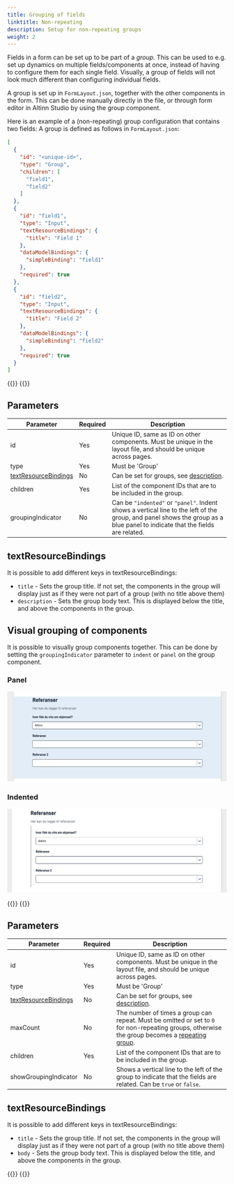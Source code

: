 ```yaml
---
title: Grouping of fields
linktitle: Non-repeating
description: Setup for non-repeating groups
weight: 2
---
```


Fields in a form can be set up to be part of a _group_. This can be used to e.g. set up dynamics on multiple
fields/components at once, instead of having to configure them for each single field. Visually, a group of fields will
not look much different than configuring individual fields.

A group is set up in `FormLayout.json`, together with the other components in the form. This can be done manually
directly in the file, or through form editor in Altinn Studio by using the group component.

Here is an example of a (non-repeating) group configuration that contains two fields:
A group is defined as follows in `FormLayout.json`:

```json {hl_lines=[4,"6-7",11,22]}
[
  {
    "id": "<unique-id>",
    "type": "Group",
    "children": [
      "field1",
      "field2"
    ]
  },
  {
    "id": "field1",
    "type": "Input",
    "textResourceBindings": {
      "title": "Field 1"
    },
    "dataModelBindings": {
      "simpleBinding": "field1"
    },
    "required": true
  },
  {
    "id": "field2",
    "type": "Input",
    "textResourceBindings": {
      "title": "Field 2"
    },
    "dataModelBindings": {
      "simpleBinding": "field2"
    },
    "required": true
  }
]
```

{{<content-version-selector classes="border-box">}}
{{<content-version-container version-label="v4 (App Frontend)">}}

## Parameters

| Parameter                                     | Required | Description                                                                                                                                                                |
|-----------------------------------------------|----------|----------------------------------------------------------------------------------------------------------------------------------------------------------------------------|
| id                                            | Yes      | Unique ID, same as ID on other components. Must be unique in the layout file, and should be unique across pages.                                                           |
| type                                          | Yes      | Must be 'Group'                                                                                                                                                            |
| [textResourceBindings](#textresourcebindings) | No       | Can be set for groups, see [description](#textresourcebindings).                                                                                                           |
| children                                      | Yes      | List of the component IDs that are to be included in the group.                                                                                                            |
| groupingIndicator                             | No       | Can be `"indented"` or `"panel"`. Indent shows a vertical line to the left of the group, and panel shows the group as a blue panel to indicate that the fields are related.  |

## textResourceBindings

It is possible to add different keys in textResourceBindings:

- `title` - Sets the group title. If not set, the components in the group will display just as if they were not part of a group (with no title above them)
- `description` - Sets the group body text. This is displayed below the title, and above the components in the group.

## Visual grouping of components

It is possible to visually group components together. This can be done by setting the `groupingIndicator` parameter to `indent` or `panel` on the group component.

### Panel

![Gruppe as panel](group-panel.png "Gruppe with panel view")

### Indented

![Visually grouped](group-indent.png "Grouped with indented line")

{{</content-version-container >}}
{{<content-version-container version-label="v3 (App Frontend)">}}

## Parameters

| Parameter                                     | Required | Description                                                                                                                                                    |
|-----------------------------------------------|----------|----------------------------------------------------------------------------------------------------------------------------------------------------------------|
| id                                            | Yes      | Unique ID, same as ID on other components. Must be unique in the layout file, and should be unique across pages.                                               |
| type                                          | Yes      | Must be 'Group'                                                                                                                                                |
| [textResourceBindings](#textresourcebindings) | No       | Can be set for groups, see [description](#textresourcebindings).                                                                                               |
| maxCount                                      | No       | The number of times a group can repeat. Must be omitted or set to `0` for non-repeating groups, otherwise the group becomes a [repeating group](/en/altinn-studio/v8/reference/ux/fields/grouping/repeating/). |
| children                                      | Yes      | List of the component IDs that are to be included in the group.                                                                                                |
| showGroupingIndicator                         | No       | Shows a vertical line to the left of the group to indicate that the fields are related. Can be `true` or `false`.                                              |

## textResourceBindings

It is possible to add different keys in textResourceBindings:

- `title` - Sets the group title. If not set, the components in the group will display just as if they were not part of a group (with no title above them)
- `body` - Sets the group body text. This is displayed below the title, and above the components in the group.
  
{{</content-version-container>}}
{{</content-version-selector>}}
